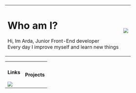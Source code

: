 <table>
  <tr>
    <td>
      <h1>Who am I?</h1>
      <p>
       Hi, Im Arda, Junior Front-End developer<br>
       Every day I improve myself and learn new things
      </p>
    </td>
    <td>
      <img src="https://github-readme-stats.vercel.app/api?username=ardasarico&&show_icons=true&theme=radical">
    </td>
  </tr>
</table>
<table>
  <tr>
    <td>
      <h4>Links</h4>
          <a href="https://instagram.com/ardasarico"><img src="https://img.shields.io/badge/hyperledger-2F3134?style=for-the-badge&logo=hyperledger&logoColor=white"></a>
    </td>
    <td>
      <h4>Projects</h4>
    </td>
  </tr>
</table>
